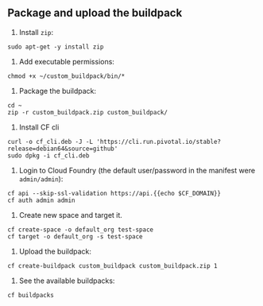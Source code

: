 ## Package and upload the buildpack

1. Install `zip`:
  ```exec
  sudo apt-get -y install zip
  ```

1. Add executable permissions:
  ```exec
  chmod +x ~/custom_buildpack/bin/*
  ```

1. Package the buildpack:
  ```exec
  cd ~
  zip -r custom_buildpack.zip custom_buildpack/
  ```

1. Install CF cli
  ```exec
  curl -o cf_cli.deb -J -L 'https://cli.run.pivotal.io/stable?release=debian64&source=github'
  sudo dpkg -i cf_cli.deb
  ```

1. Login to Cloud Foundry (the default user/password in the manifest were `admin/admin`):
  ```exec
  cf api --skip-ssl-validation https://api.{{echo $CF_DOMAIN}}
  cf auth admin admin
  ```

1. Create new space and target it.
  ```exec
  cf create-space -o default_org test-space
  cf target -o default_org -s test-space
  ```

1. Upload the buildpack:
  ```exec
  cf create-buildpack custom_buildpack custom_buildpack.zip 1
  ```

1. See the available buildpacks:
  ```exec
  cf buildpacks
  ```
